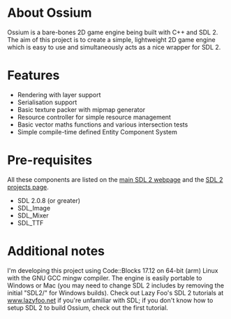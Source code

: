 # About Ossium
Ossium is a bare-bones 2D game engine being built with C++ and SDL 2. The aim of this project is to create a simple, lightweight 2D game engine which is easy to use and simultaneously acts as a nice wrapper for SDL 2.

# Features
* Rendering with layer support
* Serialisation support
* Basic texture packer with mipmap generator
* Resource controller for simple resource management
* Basic vector maths functions and various intersection tests
* Simple compile-time defined Entity Component System

# Pre-requisites
All these components are listed on the [main SDL 2 webpage](https://www.libsdl.org/download-2.0.php) and the [SDL 2 projects page](https://www.libsdl.org/projects).
* SDL 2.0.8 (or greater)
* SDL_Image
* SDL_Mixer
* SDL_TTF

# Additional notes
I'm developing this project using Code::Blocks 17.12 on 64-bit (arm) Linux
with the GNU GCC mingw compiler. The engine is easily portable to Windows or Mac (you may need to change SDL 2 includes by removing the initial "SDL2/" for Windows builds).
Check out Lazy Foo's SDL 2 tutorials at www.lazyfoo.net if you're unfamiliar with SDL; if you don't know how to setup SDL 2 to build Ossium, check out the first tutorial.
